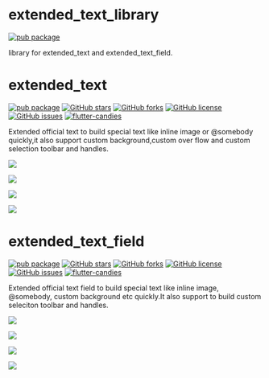 # extended_text_library

[![pub package](https://img.shields.io/pub/v/extended_text_library.svg)](https://pub.dartlang.org/packages/extended_text_library)

library for extended_text and extended_text_field.

# extended_text

[![pub package](https://img.shields.io/pub/v/extended_text.svg)](https://pub.dartlang.org/packages/extended_text) [![GitHub stars](https://img.shields.io/github/stars/fluttercandies/extended_text)](https://github.com/fluttercandies/extended_text/stargazers) [![GitHub forks](https://img.shields.io/github/forks/fluttercandies/extended_text)](https://github.com/fluttercandies/extended_text/network)  [![GitHub license](https://img.shields.io/github/license/fluttercandies/extended_text)](https://github.com/fluttercandies/extended_text/blob/master/LICENSE)  [![GitHub issues](https://img.shields.io/github/issues/fluttercandies/extended_text)](https://github.com/fluttercandies/extended_text/issues) <a target="_blank" href="https://jq.qq.com/?_wv=1027&k=5bcc0gy"><img border="0" src="https://pub.idqqimg.com/wpa/images/group.png" alt="flutter-candies" title="flutter-candies"></a>

Extended official text to build special text like inline image or @somebody quickly,it also support custom background,custom over flow and custom selection toolbar and handles.

![](https://github.com/fluttercandies/Flutter_Candies/blob/master/gif/extended_text/special_text.jpg)

![](https://github.com/fluttercandies/Flutter_Candies/blob/master/gif/extended_text/background.png)

![](https://github.com/fluttercandies/Flutter_Candies/blob/master/gif/extended_text/overflow.jpg)

![](https://github.com/fluttercandies/Flutter_Candies/blob/master/gif/extended_text/custom_image.gif)

# extended_text_field

[![pub package](https://img.shields.io/pub/v/extended_text_field.svg)](https://pub.dartlang.org/packages/extended_text_field) [![GitHub stars](https://img.shields.io/github/stars/fluttercandies/extended_text_field)](https://github.com/fluttercandies/extended_text_field/stargazers) [![GitHub forks](https://img.shields.io/github/forks/fluttercandies/extended_text_field)](https://github.com/fluttercandies/extended_text_field/network)  [![GitHub license](https://img.shields.io/github/license/fluttercandies/extended_text_field)](https://github.com/fluttercandies/extended_text_field/blob/master/LICENSE)  [![GitHub issues](https://img.shields.io/github/issues/fluttercandies/extended_text_field)](https://github.com/fluttercandies/extended_text_field/issues) <a target="_blank" href="https://jq.qq.com/?_wv=1027&k=5bcc0gy"><img border="0" src="https://pub.idqqimg.com/wpa/images/group.png" alt="flutter-candies" title="flutter-candies"></a>

Extended official text field to build special text like inline image, @somebody, custom background etc quickly.It also support to build custom seleciton toolbar and handles.

![](https://github.com/fluttercandies/Flutter_Candies/blob/master/gif/extended_text_field/extended_text_field.gif)

![](https://github.com/fluttercandies/Flutter_Candies/blob/master/gif/extended_text_field/extended_text_field_image.gif)

![](https://github.com/fluttercandies/Flutter_Candies/blob/master/gif/extended_text_field/custom_toolbar.gif)

![](https://github.com/fluttercandies/Flutter_Candies/blob/master/gif/extended_text_field/widget_span.gif)